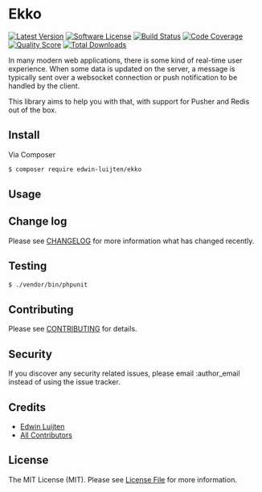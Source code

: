 # Ekko

[![Latest Version](https://img.shields.io/github/release/edwin-luijten/ekko.svg?style=flat)](https://github.com/Edwin-Luijten/ekko/releases)
[![Software License](https://img.shields.io/badge/license-MIT-brightgreen.svg?style=flat-square)](LICENSE.md)
[![Build Status](https://img.shields.io/travis/Edwin-Luijten/ekko/master.svg?style=flat-square)](https://travis-ci.org/Edwin-Luijten/ekko)
[![Code Coverage](https://img.shields.io/scrutinizer/coverage/g/Edwin-Luijten/ekko.svg?style=flat-square)](https://scrutinizer-ci.com/g/Edwin-Luijten/ekko/?branch=master)
[![Quality Score](https://img.shields.io/scrutinizer/g/Edwin-Luijten/ekko.svg?style=flat-square)](https://scrutinizer-ci.com/g/Edwin-Luijten/ekko/?branch=master)
[![Total Downloads](https://img.shields.io/packagist/dt/edwin-luijten/ekko.svg?style=flat-square)](https://packagist.org/packages/edwin-luijten/ekko)

In many modern web applications, there is some kind of real-time user experience.
When some data is updated on the server, a message is typically sent over a websocket connection or push notification to be handled by the client.  

This library aims to help you with that, with support for Pusher and Redis out of the box.

## Install

Via Composer

``` bash
$ composer require edwin-luijten/ekko
```

## Usage

## Change log

Please see [CHANGELOG](CHANGELOG.md) for more information what has changed recently.

## Testing

``` bash
$ ./vendor/bin/phpunit
```

## Contributing

Please see [CONTRIBUTING](CONTRIBUTING.md) for details.

## Security

If you discover any security related issues, please email :author_email instead of using the issue tracker.

## Credits

- [Edwin Luijten](https://github.com/Edwin-Luijten)
- [All Contributors](https://github.com/Edwin-Luijten/Ekki/graphs/contributors)

## License

The MIT License (MIT). Please see [License File](LICENSE.md) for more information.